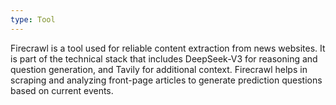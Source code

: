```yaml
---
type: Tool
---
```


Firecrawl is a tool used for reliable content extraction from news websites. It is part of the technical stack that includes DeepSeek-V3 for reasoning and question generation, and Tavily for additional context. Firecrawl helps in scraping and analyzing front-page articles to generate prediction questions based on current events.